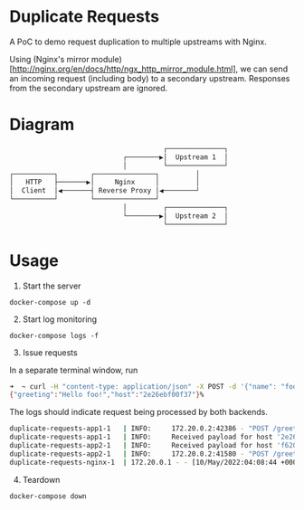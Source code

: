 # Duplicate Requests

A PoC to demo request duplication to multiple upstreams with Nginx.

Using (Nginx's mirror module)[http://nginx.org/en/docs/http/ngx_http_mirror_module.html], we can send an incoming request (including body) to a secondary upstream. Responses from the secondary upstream are ignored.

# Diagram

```sh
                                      ┌──────────────┐
                            ┌────────▶│  Upstream 1  │
                            │         └──────────────┘
┌──────────┐        ┌───────────────┐         │
│   HTTP   ├───────▶│     Nginx     │         │
│  Client  │◀───────┤ Reverse Proxy │◀────────┘
└──────────┘        └───────────────┘
                            │         ┌──────────────┐
                            └────────▶│  Upstream 2  │
                                      └──────────────┘
```

# Usage

1. Start the server

`docker-compose up -d`

2. Start log monitoring

`docker-compose logs -f`

3. Issue requests

In a separate terminal window, run

```sh
➜  ~ curl -H "content-type: application/json" -X POST -d '{"name": "foo"}' http://localhost/greet
{"greeting":"Hello foo!","host":"2e26ebf00f37"}%
```

The logs should indicate request being processed by both backends.

```sh
duplicate-requests-app1-1   | INFO:     172.20.0.2:42386 - "POST /greet HTTP/1.0" 200 OK
duplicate-requests-app1-1   | INFO:     Received payload for host '2e26ebf00f37': {'name': 'foo'}
duplicate-requests-app2-1   | INFO:     Received payload for host 'f620b8b3f6ea': {'name': 'foo'}
duplicate-requests-app2-1   | INFO:     172.20.0.2:41580 - "POST /greet HTTP/1.0" 200 OK
duplicate-requests-nginx-1  | 172.20.0.1 - - [10/May/2022:04:08:44 +0000] "POST /greet HTTP/1.1" 200 47 "-" "curl/7.79.1" "-"
```

4. Teardown

`docker-compose down`
